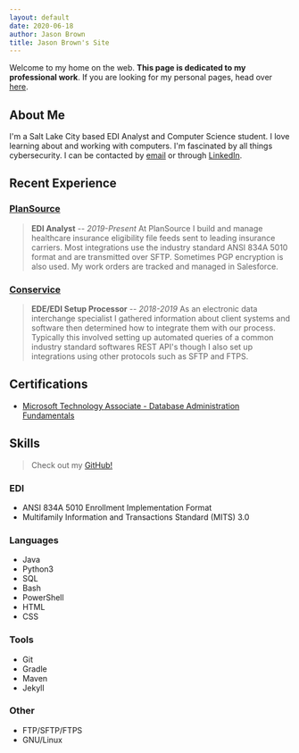 ```yaml
---
layout: default
date: 2020-06-18
author: Jason Brown
title: Jason Brown's Site
---
```


Welcome to my home on the web. **This page is dedicated to my professional work**. If you are looking for my personal pages, head over [here](/personal).

## About Me
I'm a Salt Lake City based EDI Analyst and Computer Science student. I love learning about and working with computers. I'm fascinated by all things cybersecurity. I can be contacted by [email](mailto:jason.brown97@protonmail.com) or through [LinkedIn](https://www.linkedin.com/in/jason-brown-a1a964138/).


## Recent Experience
### [PlanSource](https://plansource.com)
> **EDI Analyst** -- *2019-Present* At PlanSource I build and manage healthcare insurance eligibility file feeds sent to leading insurance carriers. Most integrations use the industry standard ANSI 834A 5010 format and are transmitted over SFTP. Sometimes PGP encryption is also used. My work orders are tracked and managed in Salesforce.

### [Conservice](https://www.conservice.com)
> **EDE/EDI Setup Processor** -- *2018-2019* As an electronic data interchange specialist I gathered information about client systems and software then determined how to integrate them with our process. Typically this involved setting up automated queries of a common industry standard softwares REST API's though I also set up integrations using other protocols such as SFTP and FTPS.

## Certifications
* [Microsoft Technology Associate - Database Administration Fundamentals](https://www.youracclaim.com/badges/60b6e279-7a98-4b06-8b06-243a697b560f/public_url)

## Skills
> Check out my [GitHub!](https://github.com/noUsernamesLef7)

### EDI
* ANSI 834A 5010 Enrollment Implementation Format
* Multifamily Information and Transactions Standard (MITS) 3.0

### Languages
* Java
* Python3
* SQL
* Bash
* PowerShell
* HTML
* CSS

### Tools
* Git
* Gradle
* Maven
* Jekyll

### Other
* FTP/SFTP/FTPS
* GNU/Linux
